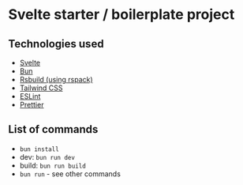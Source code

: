 # Svelte starter / boilerplate project

## Technologies used
- [Svelte](https://svelte.dev/)
- [Bun](https://bun.sh/)
- [Rsbuild (using rspack)](http://rsbuild.dev)
- [Tailwind CSS](https://tailwindcss.com/)
- [ESLint](https://eslint.org/)
- [Prettier](https://prettier.io/)

## List of commands
- `bun install`
- dev: `bun run dev`
- build: `bun run build`
- `bun run` - see other commands
